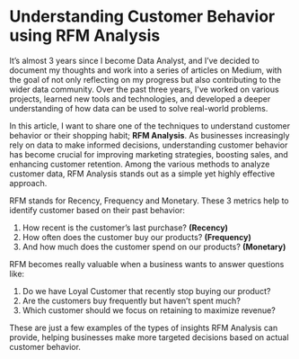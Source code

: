 # Understanding Customer Behavior using RFM Analysis

It’s almost 3 years since I become Data Analyst, and I’ve decided to document my thoughts and work into a series of articles on Medium, with the goal of not only reflecting on my progress but also contributing to the wider data community. Over the past three years, I've worked on various projects, learned new tools and technologies, and developed a deeper understanding of how data can be used to solve real-world problems.

In this article, I want to share one of the techniques to understand customer behavior or their shopping habit; **RFM Analysis**. As businesses increasingly rely on data to make informed decisions, understanding customer behavior has become crucial for improving marketing strategies, boosting sales, and enhancing customer retention. Among the various methods to analyze customer data, RFM Analysis stands out as a simple yet highly effective approach.

RFM stands for Recency, Frequency and Monetary. These 3 metrics help to identify customer based on their past behavior:

1. How recent is the customer’s last purchase? **(Recency)**
2. How often does the customer buy our products? **(Frequency)**
3. And how much does the customer spend on our products? **(Monetary)**

RFM becomes really valuable when a business wants to answer questions like:

1. Do we have Loyal Customer that recently stop buying our product?
2. Are the customers buy frequently but haven’t spent much?
3. Which customer should we focus on retaining to maximize revenue?

These are just a few examples of the types of insights RFM Analysis can provide, helping businesses make more targeted decisions based on actual customer behavior.
